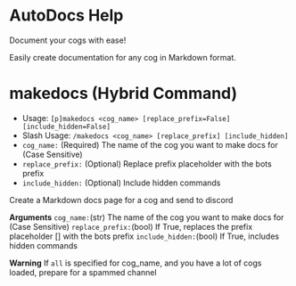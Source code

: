 # AutoDocs Help

Document your cogs with ease!

Easily create documentation for any cog in Markdown format.

# makedocs (Hybrid Command)
 - Usage: `[p]makedocs <cog_name> [replace_prefix=False] [include_hidden=False]`
 - Slash Usage: `/makedocs <cog_name> [replace_prefix] [include_hidden]`
 - `cog_name:` (Required) The name of the cog you want to make docs for (Case Sensitive)
 - `replace_prefix:` (Optional) Replace prefix placeholder with the bots prefix
 - `include_hidden:` (Optional) Include hidden commands


Create a Markdown docs page for a cog and send to discord

**Arguments**
`cog_name:`(str) The name of the cog you want to make docs for (Case Sensitive)
`replace_prefix:`(bool) If True, replaces the prefix placeholder [] with the bots prefix
`include_hidden:`(bool) If True, includes hidden commands

**Warning**
If `all` is specified for cog_name, and you have a lot of cogs loaded, prepare for a spammed channel

